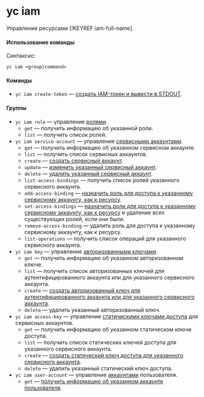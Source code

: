 # yc iam

Управление ресурсами [!KEYREF iam-full-name].

#### Использование команды

Синтаксис: 

`yc iam <group|command>`

#### Команды 

- `yc iam create-token` — [создать IAM-токен и вывести в STDOUT](../../../iam/operations/iam-token/create.md).

#### Группы 

- `yc iam role` — управление [ролями](../../../iam/concepts/access-control/roles.md).
    - `get` — получить информацию об указанной роли.
    - `list` — получить список ролей.
- `yc iam service-account` — управление [сервисными аккаунтами](../../../iam/concepts/users/service-accounts.md).
    - `get` — получить информацию об указанном сервисном аккаунте.
    - `list` — получить список сервисных аккаунтов.
    - `create` — [создать сервисный аккаунт](../../../iam/operations/sa/create.md). 
    - `update` — [изменить указанный сервисный аккаунт](../../../iam/operations/sa/update.md).
    - `delete` — [удалить указанный сервисный аккаунт](../../../iam/operations/sa/delete.md).
    - `list-access-bindings` — получить список ролей указанного сервисного аккаунта. 
    - `add-access-binding` — [назначить роль для доступа к указанному сервисному аккаунту, как к ресурсу](../../../iam/operations/sa/set-access-bindings.md).
    - `set-access-bindings` — [назначить роли для доступа к указанному сервисному аккаунту, как к ресурсу](../../../iam/operations/sa/set-access-bindings.md#multiple-roles) и удаление всех существующих ролей, если они были. 
    - `remove-access-binding` — удалить роль для доступа к указанному сервисному аккаунту, как к ресурсу.   
    - `list-operations` — получить список операций для указанного сервисного аккаунта. 
- `yc iam key` — управление [авторизованными ключами](../../../iam/concepts/authorization/key.md).
    - `get` — получить информацию об указанном авторизованном ключе. 
    - `list` — получить список авторизованных ключей для аутентифицированного аккаунта или для указанного сервисного аккаунта.
    - `create` — [создать авторизованный ключ для аутентифицированного аккаунта или для указанного сервисного аккаунта](../../../iam/operations/iam-token/create-for-sa.md#keys-create). 
    - `delete` — удалить указанный авторизованный ключ.
- `yc iam access-key` — управление [статичискими ключами доступа](../../../iam/concepts/authorization/access-key.md) для сервисных аккаунтов.
    - `get` — получить информацию об указанном статическом ключе доступа. 
    - `list` — получить список статических ключей доступа для указанного сервисного аккаунта.
    - `create` — [создать статический ключ доступа для указанного сервисного аккаунта](../../../iam/operations/sa/create-access-key.md).
    - `delete` — удалить указанный статический ключ доступа.
- `yc iam user-account` — управление [аккаунтами](../../../iam/concepts/index.md#accounts) пользователя.
    - `get` — [получить информацию об указанном аккаунте пользователя](../../../iam/operations/users/get.md).


